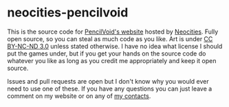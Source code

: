 # neocities-pencilvoid
This is the source code for [PencilVoid's website](https://pencilvoid.neocities.org/) hosted by [Neocities](https://neocities.org). Fully open source, so you can steal as much code as you like. Art is under [CC BY-NC-ND 3.0](https://creativecommons.org/licenses/by-nc-nd/3.0/) unless stated otherwise. I have no idea what license I should put the games under, but if you get your hands on the source code do whatever you like as long as you credit me appropriately and keep it open source.

Issues and pull requests are open but I don't know why you would ever need to use one of these. If you have any questions you can just leave a comment on my website or on any of [my contacts](https://pencilvoid.neocities.org/aboutme/#otherplaces).
